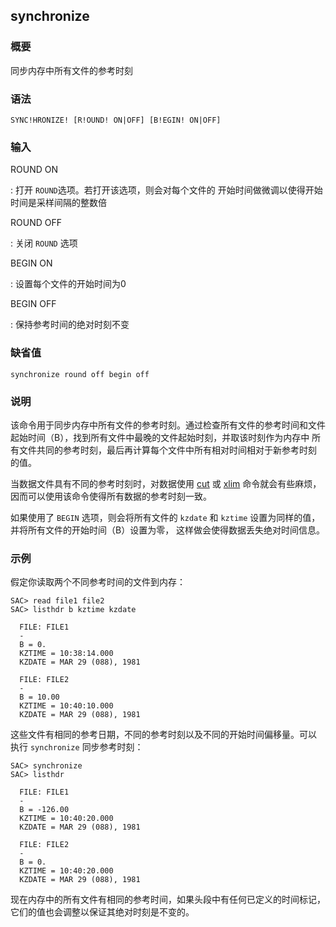 ## synchronize 

### 概要

同步内存中所有文件的参考时刻

### 语法

``` {.bash}
SYNC!HRONIZE! [R!OUND! ON|OFF] [B!EGIN! ON|OFF]
```

### 输入

ROUND ON

:   打开 `ROUND`选项。若打开该选项，则会对每个文件的
    开始时间做微调以使得开始时间是采样间隔的整数倍

ROUND OFF

:   关闭 `ROUND` 选项

BEGIN ON

:   设置每个文件的开始时间为0

BEGIN OFF

:   保持参考时间的绝对时刻不变

### 缺省值

``` {.bash}
synchronize round off begin off
```

### 说明

该命令用于同步内存中所有文件的参考时刻。通过检查所有文件的参考时间和文件
起始时间（B），找到所有文件中最晚的文件起始时刻，并取该时刻作为内存中
所有文件共同的参考时刻，最后再计算每个文件中所有相对时间相对于新参考时刻
的值。

当数据文件具有不同的参考时刻时，对数据使用 [cut](/commands/cut.md) 或
[xlim](/commands/xlim.md)
命令就会有些麻烦，因而可以使用该命令使得所有数据的参考时刻一致。

如果使用了 `BEGIN` 选项，则会将所有文件的 `kzdate` 和 `kztime`
设置为同样的值，并将所有文件的开始时间（B）设置为零，
这样做会使得数据丢失绝对时间信息。

### 示例

假定你读取两个不同参考时间的文件到内存：

``` {.bash}
SAC> read file1 file2
SAC> listhdr b kztime kzdate

  FILE: FILE1
  -
  B = 0.
  KZTIME = 10:38:14.000
  KZDATE = MAR 29 (088), 1981

  FILE: FILE2
  -
  B = 10.00
  KZTIME = 10:40:10.000
  KZDATE = MAR 29 (088), 1981
```

这些文件有相同的参考日期，不同的参考时刻以及不同的开始时间偏移量。可以
执行 `synchronize` 同步参考时刻：

``` {.bash}
SAC> synchronize
SAC> listhdr

  FILE: FILE1
  -
  B = -126.00
  KZTIME = 10:40:20.000
  KZDATE = MAR 29 (088), 1981

  FILE: FILE2
  -
  B = 0.
  KZTIME = 10:40:20.000
  KZDATE = MAR 29 (088), 1981
```

现在内存中的所有文件有相同的参考时间，如果头段中有任何已定义的时间标记，
它们的值也会调整以保证其绝对时刻是不变的。
